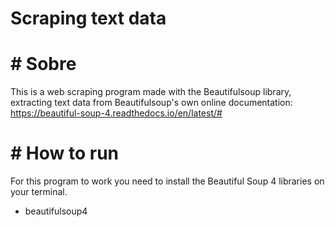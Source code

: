# Scraping text data

# # Sobre
This is a web scraping program made with the Beautifulsoup library, extracting text data from Beautifulsoup's own online documentation: https://beautiful-soup-4.readthedocs.io/en/latest/#

# # How to run
For this program to work you need to install the Beautiful Soup 4 libraries on your terminal.
- beautifulsoup4


